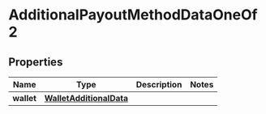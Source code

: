 

# AdditionalPayoutMethodDataOneOf2


## Properties

| Name | Type | Description | Notes |
|------------ | ------------- | ------------- | -------------|
|**wallet** | [**WalletAdditionalData**](WalletAdditionalData.md) |  |  |



